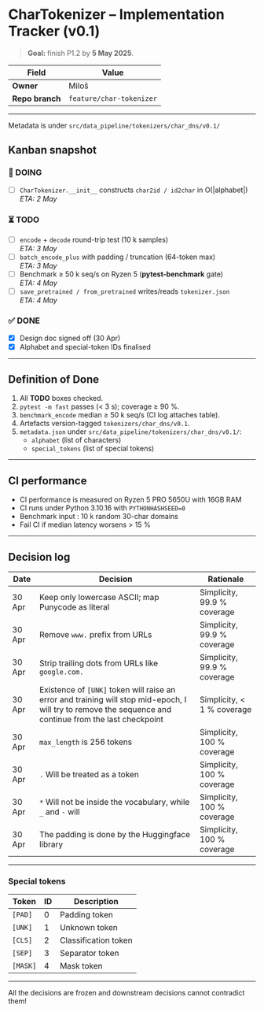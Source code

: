 # CharTokenizer – Implementation Tracker (v0.1)

> **Goal:** finish P1.2 by **5 May 2025**.

| Field | Value |
|-------|-------|
| **Owner**      | Miloš |
| **Repo branch**| `feature/char-tokenizer` |

---

Metadata is under `src/data_pipeline/tokenizers/char_dns/v0.1/`

## Kanban snapshot
### 🚧 DOING
- [ ] `CharTokenizer.__init__` constructs `char2id / id2char` in O(|alphabet|)  
      _ETA: 2 May_

### ⏳ TODO
- [ ] `encode` + `decode` round-trip test (10 k samples)  
      _ETA: 3 May_  
- [ ] `batch_encode_plus` with padding / truncation (64-token max)  
      _ETA: 3 May_  
- [ ] Benchmark ≥ 50 k seq/s on Ryzen 5 (**pytest-benchmark** gate)  
      _ETA: 4 May_  
- [ ] `save_pretrained / from_pretrained` writes/reads `tokenizer.json`  
      _ETA: 4 May_

### ✅ DONE
- [x] Design doc signed off (30 Apr)  
- [x] Alphabet and special-token IDs finalised

---

## Definition of Done
1. All **TODO** boxes checked.  
2. `pytest -m fast` passes (< 3 s); coverage ≥ 90 %.  
3. `benchmark_encode` median ≥ 50 k seq/s (CI log attaches table).  
4. Artefacts version-tagged `tokenizers/char_dns/v0.1`.
5. `metadata.json` under `src/data_pipeline/tokenizers/char_dns/v0.1/`:
   - `alphabet` (list of characters)  
   - `special_tokens` (list of special tokens)  

---

## CI performance
- CI performance is measured on Ryzen 5 PRO 5650U with 16GB RAM
- CI runs under Python 3.10.16 with `PYTHONHASHSEED=0`
- Benchmark input : 10 k random 30-char domains
- Fail CI if median latency worsens > 15 %

---

## Decision log
| Date | Decision | Rationale |
|------|----------|-----------|
| 30 Apr | Keep only lowercase ASCII; map Punycode as literal | Simplicity, 99.9 % coverage |
| 30 Apr | Remove `www.` prefix from URLs | Simplicity, 99.9 % coverage |
| 30 Apr | Strip trailing dots from URLs like `google.com.` | Simplicity, 99.9 % coverage |
| 30 Apr | Existence of `[UNK]` token will raise an error and training will stop mid-epoch, I will try to remove the sequence and continue from the last checkpoint | Simplicity, < 1 % coverage |
| 30 Apr | `max_length` is 256 tokens | Simplicity, 100 % coverage |
| 30 Apr | `.` Will be treated as a token | Simplicity, 100 % coverage |
| 30 Apr | `*` Will not be inside the vocabulary, while `_` and `-` will | Simplicity, 100 % coverage |
| 30 Apr | The padding is done by the Huggingface library | Simplicity, 100 % coverage |

---

### Special tokens
| Token | ID | Description |
|-------|----|-------------|
| `[PAD]` | 0 | Padding token |
| `[UNK]` | 1 | Unknown token |
| `[CLS]` | 2 | Classification token |
| `[SEP]` | 3 | Separator token |
| `[MASK]` | 4 | Mask token |

---

All the decisions are frozen and downstream decisions cannot contradict them!